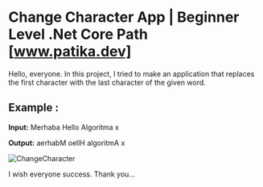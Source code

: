 ﻿# Change Character App | Beginner Level .Net Core Path [www.patika.dev]

Hello, everyone. In this project, I tried to make an application that replaces the first character with the last character of the given word.

## Example : 

**Input:** Merhaba Hello Algoritma x

**Output:** aerhabM oellH algoritmA x

![ChangeCharacter](https://github.com/ytcaglar/ChangeCharacter/assets/93604446/18d1c849-8d78-4021-a49a-986b86e3d920)


I wish everyone success. Thank you...
